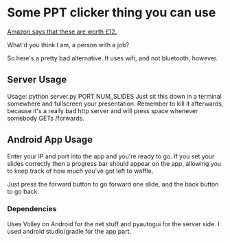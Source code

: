 # Some PPT clicker thing you can use
[Amazon says that these are worth
£12.](https://www.amazon.co.uk/August-Wireless-PowerPoint-Clicker-LP200-Black/dp/B00CXNQR0Y)

What'd you think I am, a person with a job?

So here's a pretty bad alternative.
It uses wifi, and not bluetooth, however.

## Server Usage
Usage: python server.py PORT NUM\_SLIDES
Just sit this down in a terminal somewhere and fullscreen your presentation.
Remember to kill it afterwards, because it's a really bad http server and will
press space whenever somebody GETs /forwards.

## Android App Usage
Enter your IP and port into the app and you're ready to go.
If you set your slides correctly then a progress bar should appear on the app,
allowing you to keep track of how much you've got left to waffle.

Just press the forward button to go forward one slide, and the back button to go
back.

### Dependencies
Uses Volley on Android for the net stuff and pyautogui for the server side.
I used android studio/gradle for the app part. 

